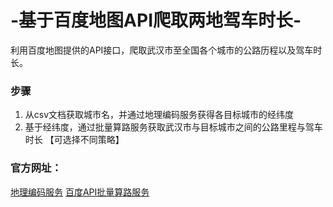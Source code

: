 # -基于百度地图API爬取两地驾车时长-
利用百度地图提供的API接口，爬取武汉市至全国各个城市的公路历程以及驾车时长。

### 步骤
1. 从csv文档获取城市名，并通过地理编码服务获得各目标城市的经纬度
2. 基于经纬度，通过批量算路服务获取武汉市与目标城市之间的公路里程与驾车时长 【可选择不同策略】

### 官方网址：
[地理编码服务](http://lbsyun.baidu.com/index.php?title=webapi/guide/webservice-geocoding)
[百度API批量算路服务](http://lbsyun.baidu.com/index.php?title=webapi/route-matrix-api-v2)
